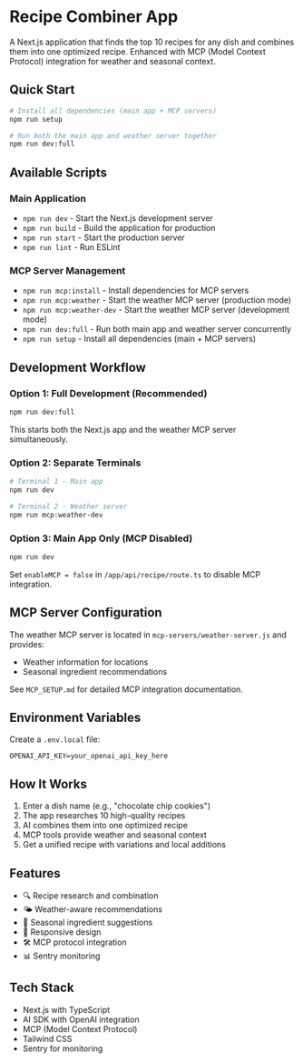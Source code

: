# Recipe Combiner App

A Next.js application that finds the top 10 recipes for any dish and combines them into one optimized recipe. Enhanced with MCP (Model Context Protocol) integration for weather and seasonal context.

## Quick Start

```bash
# Install all dependencies (main app + MCP servers)
npm run setup

# Run both the main app and weather server together
npm run dev:full
```

## Available Scripts

### Main Application
- `npm run dev` - Start the Next.js development server
- `npm run build` - Build the application for production
- `npm run start` - Start the production server
- `npm run lint` - Run ESLint

### MCP Server Management
- `npm run mcp:install` - Install dependencies for MCP servers
- `npm run mcp:weather` - Start the weather MCP server (production mode)
- `npm run mcp:weather-dev` - Start the weather MCP server (development mode)
- `npm run dev:full` - Run both main app and weather server concurrently
- `npm run setup` - Install all dependencies (main + MCP servers)

## Development Workflow

### Option 1: Full Development (Recommended)
```bash
npm run dev:full
```
This starts both the Next.js app and the weather MCP server simultaneously.

### Option 2: Separate Terminals
```bash
# Terminal 1 - Main app
npm run dev

# Terminal 2 - Weather server
npm run mcp:weather-dev
```

### Option 3: Main App Only (MCP Disabled)
```bash
npm run dev
```
Set `enableMCP = false` in `/app/api/recipe/route.ts` to disable MCP integration.

## MCP Server Configuration

The weather MCP server is located in `mcp-servers/weather-server.js` and provides:
- Weather information for locations
- Seasonal ingredient recommendations

See `MCP_SETUP.md` for detailed MCP integration documentation.

## Environment Variables

Create a `.env.local` file:
```
OPENAI_API_KEY=your_openai_api_key_here
```

## How It Works

1. Enter a dish name (e.g., "chocolate chip cookies")
2. The app researches 10 high-quality recipes
3. AI combines them into one optimized recipe
4. MCP tools provide weather and seasonal context
5. Get a unified recipe with variations and local additions

## Features

- 🔍 Recipe research and combination
- 🌤️ Weather-aware recommendations
- 🍂 Seasonal ingredient suggestions
- 📱 Responsive design
- 🛠️ MCP protocol integration
- 📊 Sentry monitoring

## Tech Stack

- Next.js with TypeScript
- AI SDK with OpenAI integration
- MCP (Model Context Protocol)
- Tailwind CSS
- Sentry for monitoring
